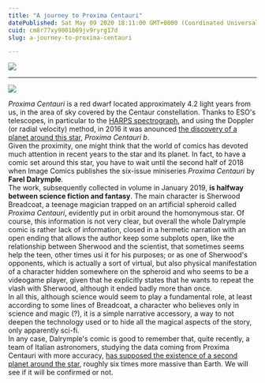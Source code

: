 ```yaml
---
title: "A journey to Proxima Centauri"
datePublished: Sat May 09 2020 18:11:00 GMT+0000 (Coordinated Universal Time)
cuid: cm8r77xy9001b09jv9ryrg17d
slug: a-journey-to-proxima-centauri

---
```



![](https://cdn.hashnode.com/res/hashnode/image/upload/v1743070580786/b82412ca-beb7-4929-b4f0-486b19d35acd.jpeg)

* * *

![](https://cdn.hashnode.com/res/hashnode/image/upload/v1743070582066/18630130-6adf-494f-b500-ca3f193497a9.jpeg)

_Proxima Centauri_ is a red dwarf located approximately 4.2 light years from us, in the area of ​​sky covered by the Centaur constellation. Thanks to ESO's telescopes, in particular to the [HARPS spectrograph](http://www.eso.org/instruments/harps/), and using the Doppler (or radial velocity) method, in 2016 it was anounced [the discovery of a planet around this star](https://www.eso.org/public/unitedkingdom/news/eso1629/?lang), _Proxima Centauri b_.  
Given the proximity, one might think that the world of comics has devoted much attention in recent years to the star and its planet. In fact, to have a comic set around this star, you have to wait until the second half of 2018 when Image Comics publishes the six-issue miniseries _Proxima Centauri_ by **Farel Dalrymple**.  
The work, subsequently collected in volume in January 2019, **is halfway between science fiction and fantasy**. The main character is Sherwood Breadcoat, a teenage magician trapped on an artificial spheroid called _Proxima Centauri_, evidently put in orbit around the homonymous star. Of course, this information is not very clear, but overall the whole Dalrymple comic is rather lack of information, closed in a hermetic narration with an open ending that allows the author keep some subplots open, like the relationship between Sherwood and the scientist, that sometimes seems help the teen, other times usi it for his purposes; or as one of Sherwood's opponents, which is actually a sort of virtual, but also physical manifestation of a character hidden somewhere on the spheroid and who seems to be a videogame player, given that he explicitly states that he wants to repeat the vlash with Sherwood, although it ended badly more than once.  
In all this, although science would seem to play a fundamental role, at least according to some lines of Breadcoat, a character who believes only in science and magic (?), it is a simple narrative accessory, a way to not deepen the technology used or to hide all the magical aspects of the story, only apparently sci-fi.  
In any case, Dalrymple's comic is good to remember that, quite recently, a team of Italian astronomers, studying the data coming from Proxima Centauri with more accuracy, [has supposed the existence of a second planet around the star](https://www.scientificamerican.com/article/a-second-planet-may-orbit-earths-nearest-neighboring-star/), roughly six times more massive than Earth. We will see if it will be confirmed or not.